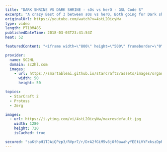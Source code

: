 ```yaml
---
title: "DARK SHRINE VS DARK SHRINE - sOs vs herO - GSL Code S"
excerpt: "A crazy Best of 3 between sOs vs herO, Both going for Dark shrine rushes in the first game! Some great Cheddar cheese from both players  ► http://bit.ly/SC2HLsubscribe - SUBSCRIBE to SC2HL!    Thank you for watching our videos! Subscribe for more StarCraft 2: Legacy of the void highlights. We also upload"
originalUrl: https://youtube.com/watch?v=4stL2OicyNw
type: video
length: PT10M48S
publishedDateTime: 2018-03-03T23:41:54Z
heat: 52

featuredContent: "<iframe width=\"800\" height=\"500\" frameborder=\"0\" src=\"https://www.youtube.com/embed/4stL2OicyNw\" allow=\"accelerometer; autoplay; encrypted-media; gyroscope; picture-in-picture\" allowfullscreen></iframe>"

provider:
  name: SC2HL
  domain: sc2hl.com
  images:
    - url: https://smartableai.github.io/starcraft2/assets/images/organizations/sc2hl.com-50x50.jpg
      width: 50
      height: 50

topics:
  - StarCraft 2
  - Protoss
  - Zerg

images:
  - url: https://i.ytimg.com/vi/4stL2OicyNw/maxresdefault.jpg
    width: 1280
    height: 720
    isCached: true

secured: "saKthpH1TJAiQPzp3/RVpr7/r/DrA2fGiM5v8jOf0awahyYEEtLVYFxkszDphpk7yR7WEgw4NVjzUwDBD+MNwrV9cd11RAxfhn287Ftbq0uRZyO7GU4jMrdelWCZb78l82M7F2fx26WYpWYkPEEL+1X0NTAMszbDF3dIwsYkQyvw4F8E0YWfk9K5zRioMXFmEJ307W+yI1MFFJdv7O0MA0xUmy73N0r9nT//5eWtqlYbncamln2Lw9oZU8AqT/TBiH9hmPtLEKq8P1wDE+xQzyPPqBxF6xWDyS+Hl8CSbAU2jw5JKdZvwJEgQ8ET4cSMO31s4YFJ3+Imq7KjhW13B1oGdJUZoLFREKtgVzyvDc4hdd7F3/1Zz62iXyE5B13FbaM+/qk0uEugCL39nuQnoES9KdLjM5N8w3Nfl2hHHBc=;Nnrfv7CfGblHR+AUc1+4hg=="
---
```



